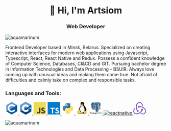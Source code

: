 <h1 align="center">👋 Hi, I'm Artsiom</h1>
<h3 align="center">Web Developer</h3>

<p align="left"> <img src="https://komarev.com/ghpvc/?username=aquamarinum&label=Profile%20views&color=0e75b6&style=flat" alt="aquamarinum" /> </p>

<p align="left">Frontend Developer based in Minsk, Belarus. Specialized on creating interactive interfaces for modern web
applications using Javascript, Typescript, React, React Native and Redux. Possess a confident knowledge of Computer Science, Databases, CI&CD and GIT. Pursuing bachelor degree in Information Technologies and Data Processing - BSUIR. Always love coming up with unusual ideas and making them come true. Not afraid of difficulties and calmly take on complex and responsible tasks.</p>

<!--<h3 align="left">Connect with me:</h3>
<p align="left">
</p>-->

<h3 align="left">Languages and Tools:</h3>
<p align="left"> <a href="https://www.cprogramming.com/" target="_blank" rel="noreferrer"> <img src="https://raw.githubusercontent.com/devicons/devicon/master/icons/c/c-original.svg" alt="c" width="40" height="40"/> </a> <a href="https://www.w3schools.com/cpp/" target="_blank" rel="noreferrer"> <img src="https://raw.githubusercontent.com/devicons/devicon/master/icons/cplusplus/cplusplus-original.svg" alt="cplusplus" width="40" height="40"/> </a><a href="https://developer.mozilla.org/en-US/docs/Web/JavaScript" target="_blank" rel="noreferrer"> <img src="https://raw.githubusercontent.com/devicons/devicon/master/icons/javascript/javascript-original.svg" alt="javascript" width="40" height="40"/> <a href="https://www.typescriptlang.org/" target="_blank" rel="noreferrer"> <img src="https://raw.githubusercontent.com/devicons/devicon/master/icons/typescript/typescript-original.svg" alt="typescript" width="40" height="40"/> </a> </a> <a href="https://www.python.org" target="_blank" rel="noreferrer"> <img src="https://raw.githubusercontent.com/devicons/devicon/master/icons/python/python-original.svg" alt="python" width="40" height="40"/> </a>  <a href="https://www.linux.org/" target="_blank" rel="noreferrer"> <img src="https://raw.githubusercontent.com/devicons/devicon/master/icons/linux/linux-original.svg" alt="linux" width="40" height="40"/> </a>  <a href="https://www.postgresql.org" target="_blank" rel="noreferrer"> <img src="https://raw.githubusercontent.com/devicons/devicon/master/icons/postgresql/postgresql-original-wordmark.svg" alt="postgresql" width="40" height="40"/> </a>   <a href="https://reactnative.dev/" target="_blank" rel="noreferrer"> <img src="https://reactnative.dev/img/header_logo.svg" alt="reactnative" width="40" height="40"/> </a> <a href="https://redux.js.org" target="_blank" rel="noreferrer"> <img src="https://raw.githubusercontent.com/devicons/devicon/master/icons/redux/redux-original.svg" alt="redux" width="40" height="40"/> </a> </p>

<p><img align="left" src="https://github-readme-stats.vercel.app/api/top-langs?username=aquamarinum&show_icons=true&locale=en&layout=compact" alt="aquamarinum" /></p>

<!-- <p>&nbsp;<img align="center" src="https://github-readme-stats.vercel.app/api?username=aquamarinum&show_icons=true&locale=en" alt="aquamarinum" /></p>

<p><img align="center" src="https://github-readme-streak-stats.herokuapp.com/?user=aquamarinum&" alt="aquamarinum" /></p> -->
